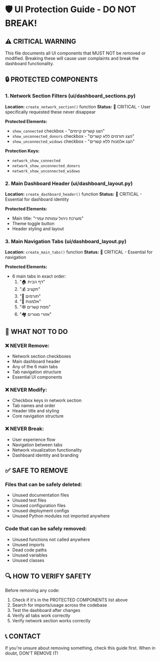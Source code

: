 # 🛡️ UI Protection Guide - DO NOT BREAK!

## ⚠️ CRITICAL WARNING
This file documents all UI components that MUST NOT be removed or modified. Breaking these will cause user complaints and break the dashboard functionality.

## 🔒 PROTECTED COMPONENTS

### 1. Network Section Filters (ui/dashboard_sections.py)
**Location:** `create_network_section()` function
**Status:** 🚨 CRITICAL - User specifically requested these never disappear

**Protected Elements:**
- `show_connected` checkbox - "הצג קשרים קיימים"
- `show_unconnected_donors` checkbox - "הצג תורמים ללא קשרים"  
- `show_unconnected_widows` checkbox - "הצג אלמנות ללא קשרים"

**Protection Keys:**
- `network_show_connected`
- `network_show_unconnected_donors`
- `network_show_unconnected_widows`

### 2. Main Dashboard Header (ui/dashboard_layout.py)
**Location:** `create_dashboard_header()` function
**Status:** 🚨 CRITICAL - Essential for dashboard identity

**Protected Elements:**
- Main title: "מערכת ניהול עמותת עמרי"
- Theme toggle button
- Header styling and layout

### 3. Main Navigation Tabs (ui/dashboard_layout.py)
**Location:** `create_main_tabs()` function
**Status:** 🚨 CRITICAL - Essential for navigation

**Protected Elements:**
- 6 main tabs in exact order:
  1. "🏠 דף הבית"
  2. "💰 תקציב"
  3. "👥 תורמים"
  4. "👩 אלמנות"
  5. "🕸️ מפת קשרים"
  6. "🏘️ אזורי מגורים"

## 🚫 WHAT NOT TO DO

### ❌ NEVER Remove:
- Network section checkboxes
- Main dashboard header
- Any of the 6 main tabs
- Tab navigation structure
- Essential UI components

### ❌ NEVER Modify:
- Checkbox keys in network section
- Tab names and order
- Header title and styling
- Core navigation structure

### ❌ NEVER Break:
- User experience flow
- Navigation between tabs
- Network visualization functionality
- Dashboard identity and branding

## ✅ SAFE TO REMOVE

### Files that can be safely deleted:
- Unused documentation files
- Unused test files
- Unused configuration files
- Unused deployment configs
- Unused Python modules not imported anywhere

### Code that can be safely removed:
- Unused functions not called anywhere
- Unused imports
- Dead code paths
- Unused variables
- Unused classes

## 🔍 HOW TO VERIFY SAFETY

Before removing any code:
1. Check if it's in the PROTECTED COMPONENTS list above
2. Search for imports/usage across the codebase
3. Test the dashboard after changes
4. Verify all tabs work correctly
5. Verify network section works correctly

## 📞 CONTACT

If you're unsure about removing something, check this guide first. When in doubt, DON'T REMOVE IT!
